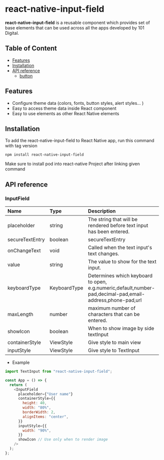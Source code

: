 # react-native-input-field

<b>react-native-input-field</b> is a reusable component which provides set of base elements that can be used across all the apps developed by 101 Digital.

## Table of Content

- [Features](#features)
- [Installation](#installation)
- [API reference](#api-reference)
  - [button](#button)

## Features

- Configure theme data (colors, fonts, button styles, alert styles... )
- Easy to access theme data inside React component
- Easy to use elements as other React Native elements

## Installation

To add the react-native-input-field to React Native app, run this command with tag version

```
npm install react-native-input-field
```

Make sure to install pod into react-native Project after linking given command

## API reference

### InputField

| Name            | Type         | Description                                                                                               |
| :-------------- | :----------- | :-------------------------------------------------------------------------------------------------------- |
| placeholder     | string       | The string that will be rendered before text input has been entered.                                      |
| secureTextEntry | boolean      | secureTextEntry                                                                                           |
| onChangeText    | void         | Called when the text input's text changes.                                                                |
| value           | string       | The value to show for the text input.                                                                     |
| keyboardType    | KeyboardType | Determines which keyboard to open, e.g.numeric,default,number-pad,decimal-pad,email-address,phone-pad,url |
| maxLength       | number       | maximum number of characters that can be entered.                                                         |
| showIcon        | boolean      | When to show image by side textInput                                                                      |
| containerStyle  | ViewStyle    | Give style to main view                                                                                   |
| inputStyle      | ViewStyle    | Give style to TextInput                                                                                   |

- Example

```javascript
import TextInput from "react-native-input-field";

const App = () => {
  return (
    <InputField
      placeholder={"User name"}
      containerStyle={{
        height: 40,
        width: "80%",
        borderWidth: 2,
        alignItems: "center",
      }}
      inputStyle={{
        width: "90%",
      }}
      showIcon // Use only when to render image
    />
  );
};
```
